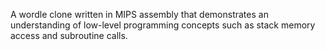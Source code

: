 A wordle clone written in MIPS assembly that demonstrates an understanding of low-level programming
concepts such as stack memory access and subroutine calls.
